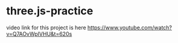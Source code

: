 # three.js-practice

video link for this project is here https://www.youtube.com/watch?v=Q7AOvWpIVHU&t=620s
